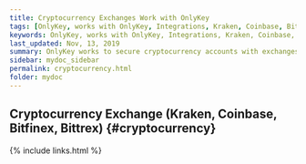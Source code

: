 ```yaml
---
title: Cryptocurrency Exchanges Work with OnlyKey
tags: [OnlyKey, works with OnlyKey, Integrations, Kraken, Coinbase, Bitfinex, Bittrex]
keywords: OnlyKey, works with OnlyKey, Integrations, Kraken, Coinbase, Bitfinex, Bittrex
last_updated: Nov, 13, 2019
summary: OnlyKey works to secure cryptocurrency accounts with exchanges such as Kraken, Coinbase, Bitfinex, and Bittrex
sidebar: mydoc_sidebar
permalink: cryptocurrency.html
folder: mydoc
---
```


## Cryptocurrency Exchange (Kraken, Coinbase, Bitfinex, Bittrex) {#cryptocurrency}

{% include links.html %}
